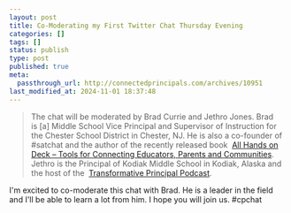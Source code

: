 ```yaml
---
layout: post
title: Co-Moderating my First Twitter Chat Thursday Evening
categories: []
tags: []
status: publish
type: post
published: true
meta:
  passthrough_url: http://connectedprincipals.com/archives/10951
last_modified_at: 2024-11-01 18:37:48
---
```


>The chat will be moderated by Brad Currie and Jethro Jones. Brad is [a] Middle School Vice Principal and Supervisor of Instruction for the Chester School District in Chester, NJ. He is also a co-founder of #satchat and the author of the recently released book 
[All Hands on Deck – Tools for Connecting Educators, Parents and Communities](http://www.corwin.com/books/Book244207). Jethro is the Principal of Kodiak Middle School in Kodiak, Alaska and the host of the 
[Transformative Principal Podcast](http://transformativeprincipal.com).



I'm excited to co-moderate this chat with Brad. He is a leader in the field and I'll be able to learn a lot from him. I hope you will join us. #cpchat
